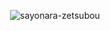<div align="center">

![sayonara-zetsubou](https://github.com/user-attachments/assets/9c1e7ff1-ef2b-496d-9811-99f9400198d0)
